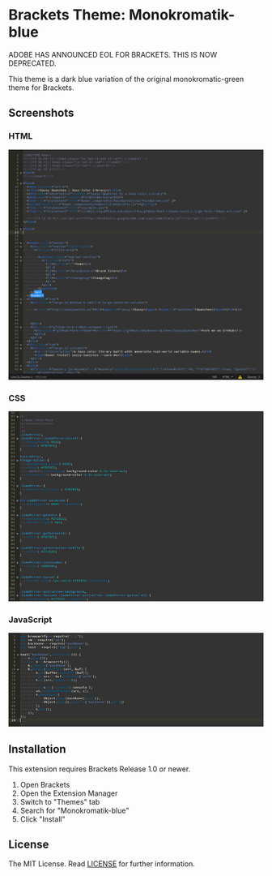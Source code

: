 Brackets Theme: Monokromatik-blue
===

ADOBE HAS ANNOUNCED EOL FOR BRACKETS. THIS IS NOW DEPRECATED.

This theme is a dark blue variation of the original monokromatic-green theme for Brackets.

Screenshots
---

### HTML
![HTML](screenshots/html.png)

### CSS
![HTML](screenshots/css.png)

### JavaScript
![HTML](screenshots/js.png)

Installation
---

This extension requires Brackets Release 1.0 or newer.

1. Open Brackets
2. Open the Extension Manager
3. Switch to "Themes" tab
4. Search for "Monokromatik-blue"
5. Click "Install"

License
---

The MIT License. Read [LICENSE](LICENSE) for further information.
